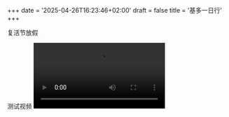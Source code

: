 +++
date = '2025-04-26T16:23:46+02:00'
draft = false
title = '基多一日行'
+++

复活节放假

测试视频
![图片描述](https://res.cloudinary.com/techjuan/video/upload/v1745678812/IMG_4200_epnraz.mov)